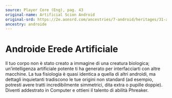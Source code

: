 ```yaml
---
source: Player Core (Eng), pag. 43
original-name: Artificial Scion Android
original-srd: https://2e.aonsrd.com/ancestries/7-android/heritages/31-artificial-scion-android
ancestry: androide
---
```


# Androide Erede Artificiale

Il tuo corpo non è stato creato a immagine di una creatura biologica;
un’intelligenza artificiale potente ti ha generato per interfacciarti con altre
macchine. La tua fisiologia è quasi identica a quella di altri androidi, ma
dettagli inquietanti tradiscono le tue origini non standard (ad esempio,
potresti avere tratti incredibilmente simmetrici, dita extra o pupille doppie).
Diventi addestrato in Computer e ottieni il talento di abilità Phreaker.
